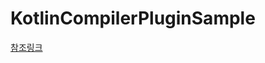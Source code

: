# KotlinCompilerPluginSample

[참조링크](https://medium.com/@huiung/annotation%EC%9D%84-%EC%9D%B4%EC%9A%A9%ED%95%9C-%EC%BB%B4%ED%8C%8C%EC%9D%BC-%ED%83%80%EC%9E%84-%EC%BD%94%EB%93%9C-%EC%83%9D%EC%84%B1-kotlin-compiler-plugin-2-63ff60689fad)
